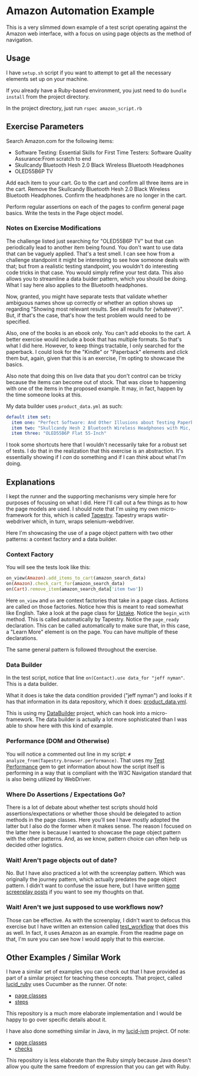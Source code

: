 
# Amazon Automation Example

This is a very slimmed down example of a test script operating against the Amazon web interface, with a focus on using page objects as the method of navigation.

## Usage

I have `setup.sh` script if you want to attempt to get all the necessary elements set up on your machine.

If you already have a Ruby-based environment, you just need to do `bundle install` from the project directory.

In the project directory, just run `rspec amazon_script.rb`

## Exercise Parameters

Search Amazon.com for the following items:

*	Software Testing: Essential Skills for First Time Testers: Software Quality Assurance:From scratch to end
* Skullcandy Bluetooth Hesh 2.0 Black Wireless Bluetooth Headphones
* OLED55B6P TV

Add each item to your cart.
Go to the cart and confirm all three items are in the cart.
Remove the Skullcandy Bluetooth Hesh 2.0 Black Wireless Bluetooth Headphones.
Confirm the headphones are no longer in the cart.

Perform regular assertions on each of the pages to confirm general page basics.
Write the tests in the Page object model.

### Notes on Exercise Modifications

The challenge listed just searching for "OLED55B6P TV" but that can periodically lead to another item being found. You don't want to use data that can be vaguely applied. That's a test smell. I can see how from a challenge standpoint it might be interesting to see how someone deals with that; but from a realistic testing standpoint, you wouldn't do interesting code tricks in that case. You would simply refine your test data. This also allows you to streamline a data buider pattern, which you should be doing. What I say here also applies to the Bluetooth headphones.

Now, granted, you might have separate tests that validate whether ambiguous names show up correctly or whether an option shows up regarding "Showing most relevant results. See all results for {whatever}". But, if that's the case, that's how the test problem would need to be specified.

Also, one of the books is an ebook only. You can't add ebooks to the cart. A better exercise would include a book that has multiple formats. So that's what I did here. However, to keep things tractable, I only searched for the paperback. I could look for the "Kindle" or "Paperback" elements and click them but, again, given that this is an exercise, I'm opting to showcase the basics.

Also note that doing this on live data that you don't control can be tricky because the items can become out of stock. That was close to happening with one of the items in the proposed example. It may, in fact, happen by the time someone looks at this.

My data builder uses `product_data.yml` as such:

```yaml
default item set:
  item one: "Perfect Software: And Other Illusions about Testing Paperback"
  item two: "Skullcandy Hesh 2 Bluetooth Wireless Headphones with Mic, Black"
  item three: "OLED55B6P Flat 55-Inch"
```

I took some shortcuts here that I wouldn't necessarily take for a robust set of tests. I do that in the realization that this exercise is an abstraction. It's essentially showing if I _can_ do something and if I can _think_ about what I'm doing.

## Explanations

I kept the runner and the supporting mechanisms very simple here for purposes of focusing on what I did. Here I'll call out a few things as to how the page models are used. I should note that I'm using my own micro-framework for this, which is called [Tapestry](https://github.com/jeffnyman/tapestry). Tapestry wraps watir-webdriver which, in turn, wraps selenium-webdriver.

Here I'm showcasing the use of a page object pattern with two other patterns: a context factory and a data builder.

### Context Factory

You will see the tests look like this:

```ruby
on_view(Amazon).add_items_to_cart(amazon_search_data)
on(Amazon).check_cart_for(amazon_search_data)
on(Cart).remove_item(amazon_search_data['item two'])
```

Here `on_view` and `on` are context factories that take in a page class. Actions are called on those factories. Notice how this is meant to read somewhat like English. Take a look at the page class for [Uptake](https://github.com/jeffnyman/amazon_automate/blob/master/models/amazon.rb). Notice the `begin_with` method. This is called automatically by Tapestry. Notice the `page_ready` declaration. This can be called automatically to make sure that, in this case, a "Learn More" element is on the page. You can have multiple of these declarations.

The same general pattern is followed throughout the exercise.

### Data Builder

In the test script, notice that line `on(Contact).use data_for "jeff nyman"`. This is a data builder.

What it does is take the data condition provided ("jeff nyman") and looks if it has that information in its data repository, which it does: [product_data.yml](https://github.com/jeffnyman/amazon_automate/blob/master/data/product_data.yml).

This is using my [DataBuilder](https://github.com/jeffnyman/data_builder) project, which can hook into a micro-framework. The data builder is actually a lot more sophisticated than I was able to show here with this kind of example.

### Performance (DOM and Otherwise)

You will notice a commented out line in my script: `# analyze_from(Tapestry.browser.performance)`. That uses my [Test Performance](https://github.com/jeffnyman/test_performance) gem to get information about how the script itself is performing in a way that is compliant with the W3C Navigation standard that is also being utilized by WebDriver.

### Where Do Assertions / Expectations Go?

There is a lot of debate about whether test scripts should hold assertions/expectations or whether those should be delegated to action methods in the page classes. Here you'll see I have mostly adopted the latter but I also do the former when it makes sense. The reason I focused on the latter here is because I wanted to showcase the page object pattern with the other patterns. And, as we know, pattern choice can often help us decided other logistics.


### Wait! Aren't page objects out of date?

No. But I have also practiced a lot with the screenplay pattern. Which was originally the journey pattern, which actually predates the page object pattern. I didn't want to confuse the issue here, but I have written [some screenplay posts](http://testerstories.com/?s=screenplay) if you want to see my thoughts on that.

### Wait! Aren't we just supposed to use workflows now?

Those can be effective. As with the screenplay, I didn't want to defocus this exercise but I have written an extension called [test_workflow](https://github.com/jeffnyman/test_workflow) that does this as well. In fact, it uses Amazon as an example. From the readme page on that, I'm sure you can see how I would apply that to this exercise.

## Other Examples / Similar Work

I have a similar set of examples you can check out that I have provided as part of a similar project for teaching these concepts. That project, called [lucid_ruby](https://github.com/jeffnyman/lucid_ruby) uses Cucumber as the runner. Of note:

* [page classes](https://github.com/jeffnyman/lucid_ruby/tree/master/models)
* [steps](https://github.com/jeffnyman/lucid_ruby/tree/master/steps)

This repository is a much more elaborate implementation and I would be happy to go over specific details about it.

I have also done something similar in Java, in my [lucid-jvm](https://github.com/jeffnyman/lucid-jvm) project. Of note:

* [page classes](https://github.com/jeffnyman/lucid-jvm/tree/master/src/test/java/com/testerstories/testing/pages)
* [checks](https://github.com/jeffnyman/lucid-jvm/tree/master/src/test/java/com/testerstories/testing/checks)

This repository is less elaborate than the Ruby simply because Java doesn't allow you quite the same freedom of expression that you can get with Ruby.
